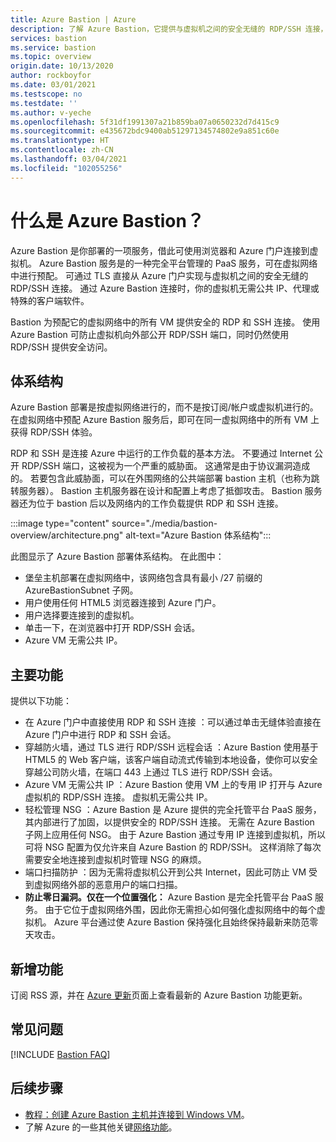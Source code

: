 ```yaml
---
title: Azure Bastion | Azure
description: 了解 Azure Bastion，它提供与虚拟机之间的安全无缝的 RDP/SSH 连接，而无需在外部公开 RDP/SSH 端口。
services: bastion
ms.service: bastion
ms.topic: overview
origin.date: 10/13/2020
author: rockboyfor
ms.date: 03/01/2021
ms.testscope: no
ms.testdate: ''
ms.author: v-yeche
ms.openlocfilehash: 5f31df1991307a21b859ba07a0650232d7d415c9
ms.sourcegitcommit: e435672bdc9400ab51297134574802e9a851c60e
ms.translationtype: HT
ms.contentlocale: zh-CN
ms.lasthandoff: 03/04/2021
ms.locfileid: "102055256"
---
```

<!--RELEASE BEFORE CONFIRMATION-->
# <a name="what-is-azure-bastion"></a>什么是 Azure Bastion？

Azure Bastion 是你部署的一项服务，借此可使用浏览器和 Azure 门户连接到虚拟机。 Azure Bastion 服务是的一种完全平台管理的 PaaS 服务，可在虚拟网络中进行预配。 可通过 TLS 直接从 Azure 门户实现与虚拟机之间的安全无缝的 RDP/SSH 连接。 通过 Azure Bastion 连接时，你的虚拟机无需公共 IP、代理或特殊的客户端软件。

Bastion 为预配它的虚拟网络中的所有 VM 提供安全的 RDP 和 SSH 连接。 使用 Azure Bastion 可防止虚拟机向外部公开 RDP/SSH 端口，同时仍然使用 RDP/SSH 提供安全访问。

## <a name="architecture"></a>体系结构

Azure Bastion 部署是按虚拟网络进行的，而不是按订阅/帐户或虚拟机进行的。 在虚拟网络中预配 Azure Bastion 服务后，即可在同一虚拟网络中的所有 VM 上获得 RDP/SSH 体验。

RDP 和 SSH 是连接 Azure 中运行的工作负载的基本方法。 不要通过 Internet 公开 RDP/SSH 端口，这被视为一个严重的威胁面。 这通常是由于协议漏洞造成的。 若要包含此威胁面，可以在外围网络的公共端部署 bastion 主机（也称为跳转服务器）。 Bastion 主机服务器在设计和配置上考虑了抵御攻击。 Bastion 服务器还为位于 bastion 后以及网络内的工作负载提供 RDP 和 SSH 连接。

:::image type="content" source="./media/bastion-overview/architecture.png" alt-text="Azure Bastion 体系结构":::

此图显示了 Azure Bastion 部署体系结构。 在此图中：

* 堡垒主机部署在虚拟网络中，该网络包含具有最小 /27 前缀的 AzureBastionSubnet 子网。
* 用户使用任何 HTML5 浏览器连接到 Azure 门户。
* 用户选择要连接到的虚拟机。
* 单击一下，在浏览器中打开 RDP/SSH 会话。
* Azure VM 无需公共 IP。

## <a name="key-features"></a>主要功能

提供以下功能：

* 在 Azure 门户中直接使用 RDP 和 SSH 连接  ：可以通过单击无缝体验直接在 Azure 门户中进行 RDP 和 SSH 会话。
* 穿越防火墙，通过 TLS 进行 RDP/SSH 远程会话  ：Azure Bastion 使用基于 HTML5 的 Web 客户端，该客户端自动流式传输到本地设备，使你可以安全穿越公司防火墙，在端口 443 上通过 TLS 进行 RDP/SSH 会话。
* Azure VM 无需公共 IP  ：Azure Bastion 使用 VM 上的专用 IP 打开与 Azure 虚拟机的 RDP/SSH 连接。 虚拟机无需公共 IP。
* 轻松管理 NSG  ：Azure Bastion 是 Azure 提供的完全托管平台 PaaS 服务，其内部进行了加固，以提供安全的 RDP/SSH 连接。 无需在 Azure Bastion 子网上应用任何 NSG。 由于 Azure Bastion 通过专用 IP 连接到虚拟机，所以可将 NSG 配置为仅允许来自 Azure Bastion 的 RDP/SSH。 这样消除了每次需要安全地连接到虚拟机时管理 NSG 的麻烦。
* 端口扫描防护  ：因为无需将虚拟机公开到公共 Internet，因此可防止 VM 受到虚拟网络外部的恶意用户的端口扫描。
* **防止零日漏洞。仅在一个位置强化：** Azure Bastion 是完全托管平台 PaaS 服务。 由于它位于虚拟网络外围，因此你无需担心如何强化虚拟网络中的每个虚拟机。 Azure 平台通过使 Azure Bastion 保持强化且始终保持最新来防范零天攻击。

<a name="new"></a>
## <a name="whats-new"></a>新增功能

订阅 RSS 源，并在 [Azure 更新](https://azure.microsoft.com/updates/?category=networking&query=Azure%20Bastion)页面上查看最新的 Azure Bastion 功能更新。

## <a name="faq"></a>常见问题

[!INCLUDE [Bastion FAQ](../../includes/bastion-faq-include.md)]

## <a name="next-steps"></a>后续步骤

* [教程：创建 Azure Bastion 主机并连接到 Windows VM](tutorial-create-host-portal.md)。
* 了解 Azure 的一些其他关键[网络功能](../networking/networking-overview.md)。

<!--Update_Description: update meta properties, wording update, update link-->